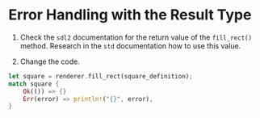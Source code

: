 # Error Handling with the Result Type

1. Check the `sdl2` documentation for the return value of the `fill_rect()` method. Research in the `std` documentation how to use this value.

2. Change the code.





























```rust
let square = renderer.fill_rect(square_definition);
match square {
    Ok(()) => {}
    Err(error) => println!("{}", error),
}
```
